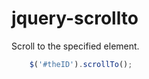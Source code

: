 jquery-scrollto
================

Scroll to the specified element.

```javascript
	$('#theID').scrollTo();
```
